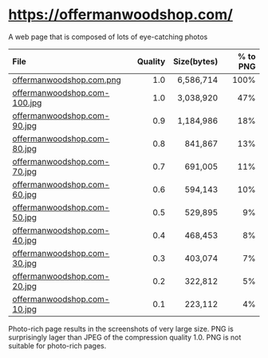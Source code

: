 # https://offermanwoodshop.com/

A web page that is composed of lots of eye-catching photos

|File|Quality|Size(bytes)|% to PNG|
|:---|------:|----------:|-----:|
| [offermanwoodshop.com.png](./offermanwoodshop.com.png) | 1.0 | 6,586,714 | 100% |
| [offermanwoodshop.com-100.jpg](./offermanwoodshop.com-100.jpg) | 1.0 | 3,038,920 | 47% |
| [offermanwoodshop.com-90.jpg](./offermanwoodshop.com-90.jpg) | 0.9 | 1,184,986 | 18% |
| [offermanwoodshop.com-80.jpg](./offermanwoodshop.com-80.jpg) | 0.8 | 841,867 | 13% |
| [offermanwoodshop.com-70.jpg](./offermanwoodshop.com-70.jpg) | 0.7 | 691,005 | 11% |
| [offermanwoodshop.com-60.jpg](./offermanwoodshop.com-60.jpg) | 0.6 | 594,143 | 10% |
| [offermanwoodshop.com-50.jpg](./offermanwoodshop.com-50.jpg) | 0.5 | 529,895 | 9% |
| [offermanwoodshop.com-40.jpg](./offermanwoodshop.com-40.jpg) | 0.4 | 468,453 | 8% |
| [offermanwoodshop.com-30.jpg](./offermanwoodshop.com-30.jpg) | 0.3 | 403,074 | 7% |
| [offermanwoodshop.com-20.jpg](./offermanwoodshop.com-20.jpg) | 0.2 | 322,812 | 5% |
| [offermanwoodshop.com-10.jpg](./offermanwoodshop.com-10.jpg) | 0.1 | 223,112 | 4% |

Photo-rich page results in the screenshots of very large size. PNG is surprisingly lager than JPEG of the compression quality 1.0. PNG is not suitable for photo-rich pages.

